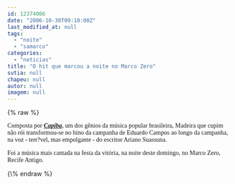 ```yaml
---
id: 12374006
date: "2006-10-30T09:10:00Z"
last_modified_at: null
tags:
  - "noite"
  - "samarco"
categories:
  - "noticias"
title: "O hit que marcou a noite no Marco Zero"
sutia: null
chapeu: null
autor: null
imagem: null
---
```

{\% raw %}
<p><P><FONT face=Verdana>Composta por <STRONG><EM><FONT color=mediumblue><A href=\"https://www.fundaj.gov.br/docs/capiba/capiba.html\" target=_blank>Capiba</A></FONT></EM></STRONG>, um dos gênios da música popular brasileira, Madeira que cupim não rói transformou-se no hino da campanha de Eduardo Campos ao longo da campanha, na voz - terr?vel, mas empolgante&nbsp;- do escritor Ariano Suassuna.</FONT></P></p>
<p><P><FONT face=Verdana>Foi a música mais cantada na festa da vitória, na noite deste domingo, no Marco Zero, Recife Antigo.</FONT></P> </p>
{\% endraw %}